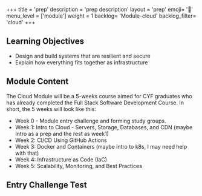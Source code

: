 +++
title = 'prep'
description = 'prep description'
layout = 'prep'
emoji= '📝'
menu_level = ['module']
weight = 1
backlog= 'Module-cloud'
backlog_filter= 'cloud'
+++

## Learning Objectives

- Design and build systems that are resilient and secure
- Explain how everything fits together as infrastructure

## Module Content

The Cloud Module will be a 5-weeks course aimed for CYF graduates who has already completed the Full Stack Software Development Course. In short, the 5 weeks will look like this:

- Week 0 - Module entry challenge and forming study groups.
- Week 1: Intro to Cloud - Servers, Storage, Databases, and CDN (maybe Intro as a prep and the rest as week1)
- Week 2: CI/CD Using GitHub Actions
- Week 3: Docker and Containers (maybe intro to k8s, I may need help with that)
- Week 4: Infrastructure as Code (IaC)
- Week 5: Scalability, Monitoring, and Best Practices

## Entry Challenge Test
